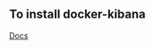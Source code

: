 ## To install docker-kibana

[Docs](https://www.elastic.co/guide/en/elastic-stack-get-started/current/get-started-docker.html)

